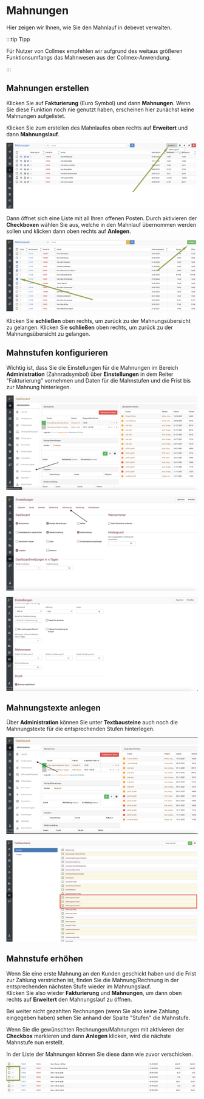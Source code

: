 # Mahnungen

Hier zeigen wir Ihnen, wie Sie den Mahnlauf in debevet verwalten.  

:::tip Tipp  

Für Nutzer von Collmex empfehlen wir aufgrund des weitaus größeren Funktionsumfangs das Mahnwesen aus der Collmex-Anwendung. 

:::  

## Mahnungen erstellen  

Klicken Sie auf **Fakturierung** (Euro Symbol) und dann **Mahnungen**. Wenn Sie diese Funktion noch nie genutzt haben, erscheinen
hier zunächst keine Mahnungen aufgelistet.  

Klicken Sie zum erstellen des Mahnlaufes oben rechts auf **Erweitert** und dann **Mahnungslauf**. 

![](../../static/img/Rechnungen/mahnlauf1.png)  

Dann öffnet sich eine Liste mit all Ihren offenen Posten. Durch aktivieren der **Checkboxen** wählen Sie aus, welche in den 
Mahnlauf übernommen werden sollen und klicken dann oben rechts auf **Anlegen**.

![](../../static/img/Rechnungen/mahnlauf2.png)  

Klicken Sie **schließen** oben rechts, um zurück zu der Mahnungsübersicht zu gelangen.
Klicken Sie **schließen** oben rechts, um zurück zu der Mahnungsübersicht zu gelangen.

## Mahnstufen konfigurieren  

Wichtig ist, dass Sie die Einstellungen für die Mahnungen im Bereich **Administration** (Zahnradsymbol)
über **Einstellungen** in dem Reiter "Fakturierung" vornehmen und Daten für die Mahnstufen und die Frist bis zur Mahnung hinterlegen.  

![](../../static/img/Rechnungen/mahnlauf3.png)  

![](../../static/img/Rechnungen/mahnlauf4.png)  

![](../../static/img/Rechnungen/mahnlauf5.png)  

## Mahnungstexte anlegen  

Über **Administration** können Sie unter **Textbausteine** auch noch die Mahnungstexte für die entsprechenden Stufen hinterlegen.  

![](../../static/img/Rechnungen/mahnlauf6.png)  

![](../../static/img/Rechnungen/mahnlauf7.png)  

## Mahnstufe erhöhen  

Wenn Sie eine erste Mahnung an den Kunden geschickt haben und die Frist zur Zahlung verstrichen ist, finden Sie die Mahnung/Rechnung 
in der entsprechenden nächsten Stufe wieder im Mahnungslauf.  
Klicken Sie also wieder **Fakturierung** und **Mahnungen**, um dann oben rechts auf **Erweitert** den Mahnungslauf zu öffnen.  

Bei weiter nicht gezahlten Rechnungen (wenn Sie also keine Zahlung eingegeben haben) sehen Sie anhand der Spalte "Stufen" die Mahnstufe.  

Wenn Sie die gewünschten Rechnungen/Mahnungen mit aktivieren der **Checkbox** markieren und dann **Anlegen** klicken,
wird die nächste Mahnstufe nun erstellt.  

In der Liste der Mahnungen können Sie diese dann wie zuvor verschicken.  

![](../../static/img/Rechnungen/mahnstufen_anzeigen.png)  





